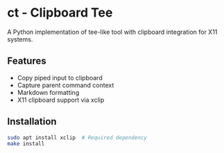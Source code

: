# ct - Clipboard Tee

A Python implementation of tee-like tool with clipboard integration for X11 systems.

## Features
- Copy piped input to clipboard
- Capture parent command context
- Markdown formatting
- X11 clipboard support via xclip

## Installation
```bash
sudo apt install xclip  # Required dependency
make install